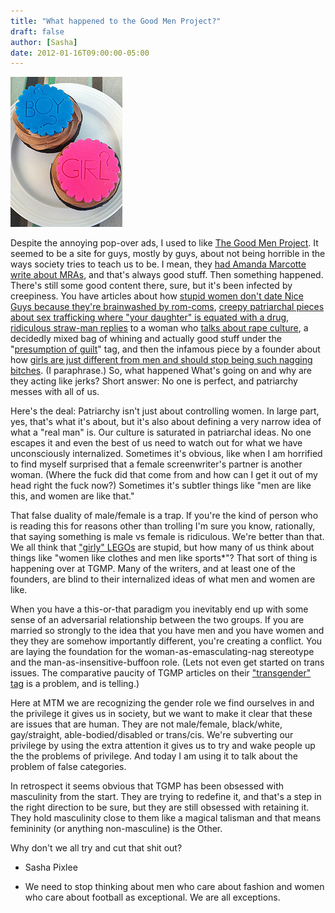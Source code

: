 ```yaml
---
title: "What happened to the Good Men Project?"
draft: false
author: [Sasha]
date: 2012-01-16T09:00:00-05:00
---
```


![](/uploads/2012/01/4896822030_e7fa872658_m1.jpg)

Despite the annoying pop-over ads, I used to like [The Good Men Project](http://goodmenproject.com/). It seemed to be a site for guys, mostly by guys, about not being horrible in the ways society tries to teach us to be. I mean, they [had Amanda Marcotte write about MRAs](http://goodmenproject.com/ethics-values/solution-mra-problems-more-feminism/), and that's always good stuff. Then something happened. There's still some good content there, sure, but it's been infected by creepiness. You have articles about how [stupid women don't date Nice Guys because they're brainwashed by rom-coms](http://goodmenproject.com/featured-content/why-the-nice-guy-deserves-a-chance/), [creepy patriarchal pieces about sex trafficking where "your daughter" is equated with a drug](http://goodmenproject.com/ethics-values/why-your-daughter-may-be-the-most-popular-drug-on-the-street/), [ridiculous straw-man replies](http://goodmenproject.com/ethics-values/bitter-pills-men-and-women-in-rape-culture/) to a woman who [talks about rape culture](http://goodmenproject.com/gender-sexuality/rape-culture-men-women-power/), a decidedly mixed bag of whining and actually good stuff under the "[presumption of guilt](http://goodmenproject.com/tag/presumption-of-guilt/)" tag, and then the infamous piece by a founder about how [girls are just different from men and should stop being such nagging bitches](http://goodmenproject.com/featured-content/being-a-dude-is-a-good-thing/). (I paraphrase.) So, what happened What's going on and why are they acting like jerks? Short answer: No one is perfect, and patriarchy messes with all of us.

Here's the deal: Patriarchy isn't just about controlling women. In large part, yes, that's what it's about, but it's also about defining a very narrow idea of what a "real man" is. Our culture is saturated in patriarchal ideas. No one escapes it and even the best of us need to watch out for what we have unconsciously internalized. Sometimes it's obvious, like when I am horrified to find myself surprised that a female screenwriter's partner is another woman. (Where the fuck did that come from and how can I get it out of my head right the fuck now?) Sometimes it's subtler things like "men are like this, and women are like that."

That false duality of male/female is a trap. If you're the kind of person who is reading this for reasons other than trolling I'm sure you know, rationally, that saying something is male vs female is ridiculous. We're better than that. We all think that ["girly" LEGOs](http://shop.lego.com/en-US/Girls-ByCategory) are stupid, but how many of us think about things like "women like clothes and men like sports*"? That sort of thing is happening over at TGMP. Many of the writers, and at least one of the founders, are blind to their internalized ideas of what men and women are like.

When you have a this-or-that paradigm you inevitably end up with some sense of an adversarial relationship between the two groups. If you are married so strongly to the idea that you have men and you have women and they they are somehow importantly different, you're creating a conflict. You are laying the foundation for the woman-as-emasculating-nag stereotype and the man-as-insensitive-buffoon role. (Lets not even get started on trans issues. The comparative paucity of TGMP articles on their ["transgender" tag](http://goodmenproject.com/tag/transgender/) is a problem, and is telling.)

Here at MTM we are recognizing the gender role we find ourselves in and the privilege it gives us in society, but we want to make it clear that these are issues that are human. They are not male/female, black/white, gay/straight, able-bodied/disabled or trans/cis. We're subverting our privilege by using the extra attention it gives us to try and wake people up the the problems of privilege. And today I am using it to talk about the problem of false categories.

In retrospect it seems obvious that TGMP has been obsessed with masculinity from the start. They are trying to redefine it, and that's a step in the right direction to be sure, but they are still obsessed with retaining it. They hold masculinity close to them like a magical talisman and that means femininity (or anything non-masculine) is the Other.

Why don't we all try and cut that shit out?

- Sasha Pixlee

* We need to stop thinking about men who care about fashion and women who care about football as exceptional. We are all exceptions.
